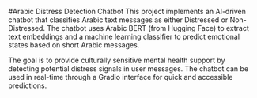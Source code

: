 #Arabic Distress Detection Chatbot
This project implements an AI-driven chatbot that classifies Arabic text messages as either Distressed or Non-Distressed. The chatbot uses Arabic BERT (from Hugging Face) to extract text embeddings and a machine learning classifier to predict emotional states based on short Arabic messages.

The goal is to provide culturally sensitive mental health support by detecting potential distress signals in user messages. The chatbot can be used in real-time through a Gradio interface for quick and accessible predictions.
